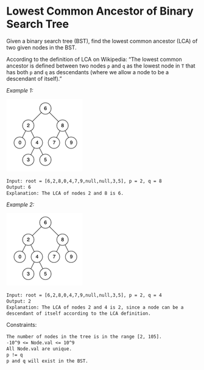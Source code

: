 # Lowest Common Ancestor of Binary Search Tree

Given a binary search tree (BST), find the lowest common ancestor (LCA) of two given nodes in the BST.

According to the definition of LCA on Wikipedia: “The lowest common ancestor is defined between two nodes `p` and `q` as the lowest node in `T` that has both `p` and `q` as descendants (where we allow a node to be a descendant of itself).”

*Example 1:*

![Example 1](examples/example1.png)

    Input: root = [6,2,8,0,4,7,9,null,null,3,5], p = 2, q = 8
    Output: 6
    Explanation: The LCA of nodes 2 and 8 is 6.

*Example 2:*

![Example 1](examples/example2.png)

    Input: root = [6,2,8,0,4,7,9,null,null,3,5], p = 2, q = 4
    Output: 2
    Explanation: The LCA of nodes 2 and 4 is 2, since a node can be a descendant of itself according to the LCA definition.

Constraints:

    The number of nodes in the tree is in the range [2, 105].
    -10^9 <= Node.val <= 10^9
    All Node.val are unique.
    p != q
    p and q will exist in the BST.

